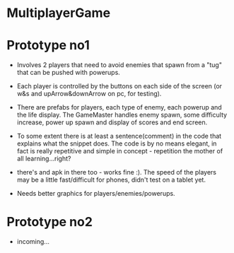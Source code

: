 # MultiplayerGame

# Prototype no1
* Involves 2 players that need to avoid enemies that spawn from a "tug" that can be pushed with powerups. 
* Each player is controlled by the buttons on each side of the screen (or w&s and upArrow&downArrow on pc, for testing). 
* There are prefabs for players, each type of enemy, each powerup and the life display. The GameMaster handles enemy spawn, some difficulty increase, power up spawn and display of scores and end screen. 
* To some extent there is at least a sentence(comment) in the code that explains what the snippet does. The code is by no means elegant, in fact is really repetitive and simple in concept - repetition the mother of all learning...right?

* there's and apk in there too - works fine :). The speed of the players may be a little fast/difficult for phones, didn't test on a tablet yet.

* Needs better graphics for players/enemies/powerups.

# Prototype no2
* incoming...
